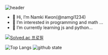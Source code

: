 ![header](https://capsule-render.vercel.app/api?type=waving&height=300&color=gradient&text=Welcome%20to%20Namki's%20GitHub&fontSize=60&descAlign=41&descAlignY=38&section=header&reversal=true&descSize=20&fontAlign=50)
- 👋 Hi, I’m Namki Kwon(@namgi1234)
- 👀 I’m interested in programming and math ...
- 🌱 I’m currently learning js and python...

[![Solved.ac 프로필](http://mazassumnida.wtf/api/generate_badge?boj=knk5684)](https://solved.ac/knk5684)

![Top Langs](https://github-readme-stats.vercel.app/api/top-langs/?username=namgi1234&layout=compact) ![github state](https://github-readme-stats.vercel.app/api?username=namgi1234&show)
